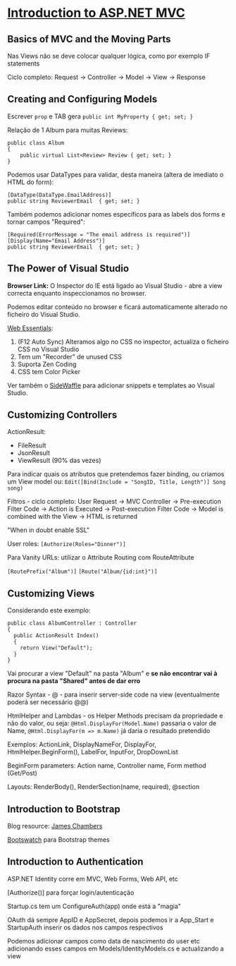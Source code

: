 # [Introduction to ASP.NET MVC](https://mva.microsoft.com/en-US/training-courses/introduction-to-aspnet-mvc-8322?l=nKZwZ8Zy_3504984382)

## Basics of MVC and the Moving Parts

Nas Views não se deve colocar qualquer lógica, como por exemplo IF statements

Ciclo completo:
Request -> Controller -> Model -> View -> Response

## Creating and Configuring Models
Escrever `prop` e TAB gera `public int MyProperty { get; set; }`

Relação de 1 Album para muitas Reviews:

```
public class Album
{
    public virtual List<Review> Review { get; set; }
}
```

Podemos usar DataTypes para validar, desta maneira (altera de imediato o HTML do form):

```
[DataType(DataType.EmailAddress)]
public string ReviewerEmail  { get; set; }
```

Também podemos adicionar nomes específicos para as labels dos forms e tornar campos "Required":

```
[Required(ErrorMessage = "The email address is required")]
[Display(Name="Email Address")]
public string ReviewerEmail  { get; set; }
```

## The Power of Visual Studio

**Browser Link:** O Inspector do IE está ligado ao Visual Studio - abre a view correcta enquanto inspeccionamos no browser.

Podemos editar conteúdo no browser e ficará automaticamente alterado no ficheiro do Visual Studio.

[Web Essentials](http://vswebessentials.com/):

1. (F12 Auto Sync) Alteramos algo no CSS no inspector, actualiza o ficheiro CSS no Visual Studio
2. Tem um "Recorder" de unused CSS
3. Suporta Zen Coding
4. CSS tem Color Picker

Ver também o [SideWaffle](http://sidewaffle.com/) para adicionar snippets e templates ao Visual Studio.

## Customizing Controllers

ActionResult:
- FileResult
- JsonResult
- ViewResult (90% das vezes)

Para indicar quais os atributos que pretendemos fazer binding, ou criamos um View model ou:
`Edit([Bind(Include = "SongID, Title, Length")] Song song)`

Filtros - ciclo completo:
User Request -> MVC Controller -> Pre-execution Filter Code -> Action is Executed -> Post-execution Filter Code -> Model is combined with the View -> HTML is returned

"When in doubt enable SSL"

User roles: `[Authorize(Roles="Dinner")]`

Para Vanity URLs: utilizar o Attribute Routing com RouteAttribute

`[RoutePrefix("Album")]`
`[Route("Album/{id:int}")]`

## Customizing Views

Considerando este exemplo:

```
public class AlbumController : Controller
{
  public ActionResult Index()
  {
    return View("Default");
  }
}
```

Vai procurar a view "Default" na pasta "Album" e **se não encontrar vai à procura na pasta "Shared" antes de dar erro**

Razor Syntax - @ - para inserir server-side code na view (eventualmente poderá ser necessário @@)

HtmlHelper and Lambdas - os Helper Methods precisam da propriedade e não do valor, ou seja: `@Html.DisplayFor(Model.Name)` passaria o valor de Name, `@Html.DisplayFor(m => m.Name)` já daria o resultado pretendido

Exemplos: ActionLink, DisplayNameFor, DisplayFor, HtmlHelper.BeginForm(), LabelFor, InputFor, DropDownList

BeginForm parameters: Action name, Controller name, Form method (Get/Post)

Layouts: RenderBody(), RenderSection(name, required), @section

## Introduction to Bootstrap

Blog resource: [James Chambers](http://jameschambers.com/about/bootstrapping-mvc.html)

[Bootswatch](https://bootswatch.com/) para Bootstrap themes

## Introduction to Authentication

ASP.NET Identity corre em MVC, Web Forms, Web API, etc

[Authorize()] para forçar login/autenticação

Startup.cs tem um ConfigureAuth(app) onde está a "magia"

OAuth dá sempre AppID e AppSecret, depois podemos ir a App_Start e StartupAuth inserir os dados nos campos respectivos

Podemos adicionar campos como data de nascimento do user etc adicionando esses campos em Models/IdentityModels.cs e actualizando a view
